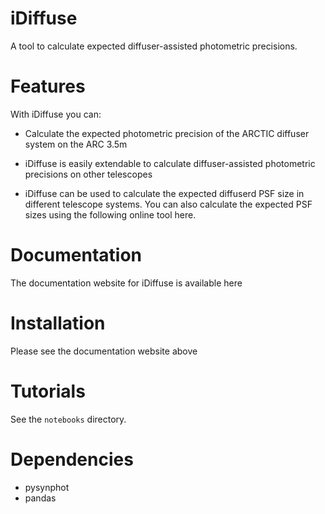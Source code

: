 # iDiffuse
A tool to calculate expected diffuser-assisted photometric precisions.

# Features
With iDiffuse you can:

- Calculate the expected photometric precision of the ARCTIC diffuser system on the ARC 3.5m

- iDiffuse is easily extendable to calculate diffuser-assisted photometric precisions on other telescopes

- iDiffuse can be used to calculate the expected diffuserd PSF size in different telescope systems. You can also calculate the expected PSF sizes using the following online tool <a>here</a>.

# Documentation
The documentation website for iDiffuse is available <a>here</a>

# Installation
Please see the documentation website above

# Tutorials
See the `notebooks` directory.

# Dependencies

- pysynphot
- pandas
